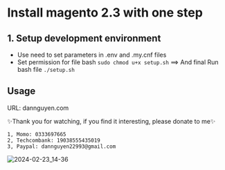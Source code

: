 # Install magento 2.3 with one step

## 1. Setup development environment
   - Use need to set parameters in .env and .my.cnf files
   - Set permission for file bash ``sudo chmod u+x setup.sh``
    ==> And final Run bash file  ``./setup.sh``
       
## Usage
   URL: dannguyen.com
   
✨Thank you for watching, if you find it interesting, please donate to me✨
    
    1, Momo: 0333697665
    2, Techcombank: 19038555435019
    3, Paypal: dannguyen22993@gmail.com

![2024-02-23_14-36](https://github.com/dannguyen2299/auto-install-magento2.3/assets/71183646/4a60bdf6-e6f8-43f5-b985-04bc60e0e089)
